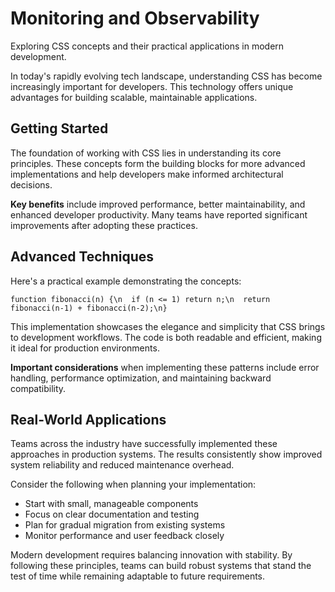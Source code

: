 # Monitoring and Observability

Exploring CSS concepts and their practical applications in modern development.

In today's rapidly evolving tech landscape, understanding CSS has become increasingly important for developers. This technology offers unique advantages for building scalable, maintainable applications.

## Getting Started

The foundation of working with CSS lies in understanding its core principles. These concepts form the building blocks for more advanced implementations and help developers make informed architectural decisions.

**Key benefits** include improved performance, better maintainability, and enhanced developer productivity. Many teams have reported significant improvements after adopting these practices.

## Advanced Techniques

Here's a practical example demonstrating the concepts:

<pre><code>function fibonacci(n) {\n  if (n <= 1) return n;\n  return fibonacci(n-1) + fibonacci(n-2);\n}</code></pre>

This implementation showcases the elegance and simplicity that CSS brings to development workflows. The code is both readable and efficient, making it ideal for production environments.

**Important considerations** when implementing these patterns include error handling, performance optimization, and maintaining backward compatibility.

## Real-World Applications

Teams across the industry have successfully implemented these approaches in production systems. The results consistently show improved system reliability and reduced maintenance overhead.

Consider the following when planning your implementation:

- Start with small, manageable components
- Focus on clear documentation and testing
- Plan for gradual migration from existing systems
- Monitor performance and user feedback closely

Modern development requires balancing innovation with stability. By following these principles, teams can build robust systems that stand the test of time while remaining adaptable to future requirements.
